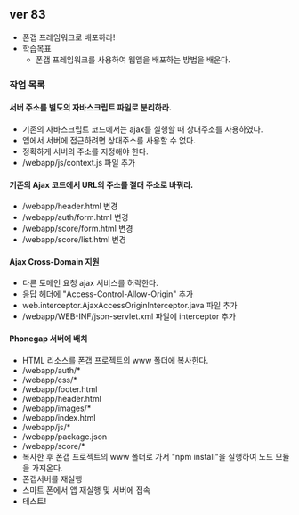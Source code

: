 ## ver 83
- 폰갭 프레임워크로 배포하라!
- 학습목표
  - 폰갭 프레임워크를 사용하여 웹앱을 배포하는 방법을 배운다.

### 작업 목록

#### 서버 주소를 별도의 자바스크립트 파일로 분리하라.
- 기존의 자바스크립트 코드에서는 ajax를 실행할 때 상대주소를 사용하였다.
- 앱에서 서버에 접근하려면 상대주소를 사용할 수 없다.
- 정확하게 서버의 주소를 지정해야 한다.
- /webapp/js/context.js 파일 추가

#### 기존의 Ajax 코드에서 URL의 주소를 절대 주소로 바꿔라.
- /webapp/header.html 변경
- /webapp/auth/form.html 변경
- /webapp/score/form.html 변경
- /webapp/score/list.html 변경

#### Ajax Cross-Domain 지원
- 다른 도메인 요청 ajax 서비스를 허락한다.
- 응답 헤더에 "Access-Control-Allow-Origin" 추가 
- web.interceptor.AjaxAccessOriginInterceptor.java 파일 추가
- /webapp/WEB-INF/json-servlet.xml 파일에 interceptor 추가

#### Phonegap 서버에 배치
- HTML 리소스를 폰갭 프로젝트의 www 폴더에 복사한다.
- /webapp/auth/*
- /webapp/css/*
- /webapp/footer.html
- /webapp/header.html
- /webapp/images/*
- /webapp/index.html
- /webapp/js/*
- /webapp/package.json
- /webapp/score/*
- 복사한 후 폰갭 프로젝트의 www 폴더로 가서 "npm install"을 실행하여 노드 모듈을 가져온다.
- 폰갭서버를 재실행
- 스마트 폰에서 앱 재실행 및 서버에 접속
- 테스트!









